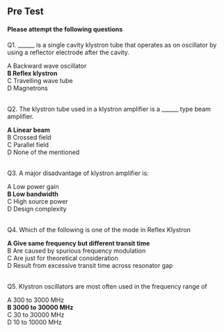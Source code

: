 ##  Pre Test 
#### Please attempt the following questions
  
  
Q1. ______ is a single cavity klystron tube that operates as on oscillator by using a reflector electrode after the cavity.<br>

A   Backward wave oscillator<br>
<b>B   Reflex klystron</b><br>
C   Travelling wave tube<br>
D   Magnetrons<br><br>


Q2. The klystron tube used in a klystron amplifier is a ______ type beam amplifier.<br>

<b>A   Linear beam</b><br>
B   Crossed field<br>
C   Parallel field<br>
D   None of the mentioned<br><br>


Q3. A major disadvantage of klystron amplifier is:<br>

A   Low power gain<br>
<b>B   Low bandwidth</b><br>
C   High source power<br>
D   Design complexity<br><br>


Q4. Which of the following is one of the mode in Reflex Klystron<br>
  
<b>A   Give same frequency but different transit time</b><br>
B   Are caused by spurious frequency modulation<br>
C   Are just for theoretical consideration<br>
D   Result from excessive transit time across resonator gap<br><br>


Q5. Klystron oscillators are most often used in the frequency range of<br>

A   300 to 3000 MHz<br>
<b>B   3000 to 30000 MHz</b><br>
C   30 to 30000 MHz<br>
D   10 to 10000 MHz<br><br>
